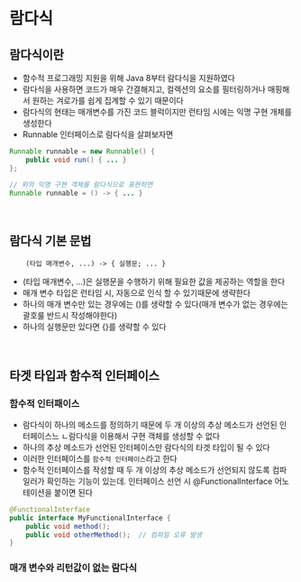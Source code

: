 # 람다식
## 람다식이란
* 함수적 프로그래밍 지원을 위해 Java 8부터 람다식을 지원하였다
* 람다식을 사용하면 코드가 매우 간결해지고, 컬렉션의 요소를 필터링하거나 매핑해서 원하는 겨로가를 쉽게 집계할 수 있기 때문이다
* 람다식의 현태는 매개변수를 가진 코드 블럭이지만 런타임 시에는 익명 구현 개체를 생성한다
* Runnable 인터페이스로 람다식을 살펴보자면

```java
Runnable runnable = new Runnable() {
    public void run() { ... }
};

// 위의 익명 구현 객체를 람다식으로 표현하면
Runnable runnable = () -> { ... }
```

</br>

## 람다식 기본 문법
        (타입 매개변수, ...) -> { 실행문; ... }

* (타입 매개변수, ...)은 실행문을 수행하기 위해 필요한 값을 제공하는 역할을 한다
* 매개 변수 타입은 런타임 시, 자동으로 인식 할 수 있기때문에 생략한다
* 하나의 매개 변수만 있는 경우에는 ()를 생략할 수 있다(매개 변수가 없는 경우에는 괄호룰 반드시 작성해야한다)
* 하나의 실행문만 있다면 {}를 생략할 수 있다

</br>

## 타겟 타입과 함수적 인터페이스
### 함수적 인터패이스
* 람다식이 하나의 메소드를 정의하기 때문에 두 개 이상의 추상 메소드가 선언된 인터페이스느 ㄴ람다식을 이용해서 구현 객체를 생성할 수 없다
* 하나의 추상 메소드가 선언된 인터페이스만 람다식의 타겟 타입이 될 수 있다
* 이러한 인터페이스를 `함수적 인터페이스`라고 한다
* 함수적 인터페이스를 작성할 때 두 개 이상의 추상 메소드가 선언되지 않도록 컴파일러가 확인하는 기능이 있는데. 인터페이스 선언 시 @FunctionalInterface 어노테이션을 붙이면 된다

```java
@FunctionalInterface
public interface MyFunctionalInterface {
    public void method();
    public void otherMethod();  // 컴파일 오류 발생
}
```

### 매개 변수와 리턴값이 없는 람다식
